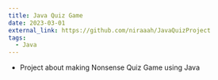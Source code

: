 ```yaml
---
title: Java Quiz Game
date: 2023-03-01
external_link: https://github.com/niraaah/JavaQuizProject
tags:
  - Java
---
```


- Project about making Nonsense Quiz Game using Java

<!--more-->
